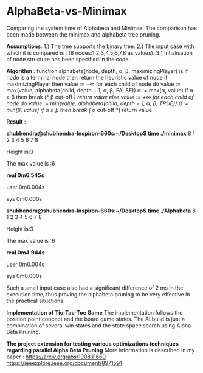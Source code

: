 # AlphaBeta-vs-Minimax
Comparing the system time of Alphabeta and Minimax.
The comparison has been made between the minimax and alphabeta tree pruning.

 **Assumptions**: 
1.) The tree supports the binary tree.
2.) The input case with which it is compared is : (8 nodes:1,2,3,4,5,6,7,8 as values).
3.) Intialisation of node structure has been specified in the code.

**Algorithm** : 
function alphabeta(node, depth, α, β, maximizingPlayer) is
    if node is a terminal node then
        return the heuristic value of node
    if maximizingPlayer then
        value := −∞
        for each child of node do
            value := max(value, alphabeta(child, depth − 1, α, β, FALSE))
            α := max(α, value)
            if α ≥ β then
                break (* β cut-off *)
        return value
    else
        value := +∞
        for each child of node do
            value := min(value, alphabeta(child, depth − 1, α, β, TRUE))
            β := min(β, value)
            if α ≥ β then
                break (* α cut-off *)
        return value

**Result** : 

**shubhendra@shubhendra-Inspiron-660s:~/Desktop$ time ./minimax**
8
1
2
3
4
5
6
7
8

Height is:3

The max value is :6

**real	0m6.545s**

user	0m0.004s

sys	0m0.000s

**shubhendra@shubhendra-Inspiron-660s:~/Desktop$ time ./Alphabeta** 
8
1
2
3
4
5
6
7
8

Height is:3



The max value is :6

**real	0m4.944s**

user	0m0.004s

sys	0m0.000s

Such a small input case also had a significant difference of 2 ms in the execution time, thus proving the alphabeta pruning to be very effective in the practical situations.

**Implementation of Tic-Tac-Toe Game**
The implementation follows the position point concept and the board game states. The AI build is just a combination of several win states and the state space search using Alpha Beta Pruning.


**The project extension for testing various optimizations techniques regarding parallel Alpha Beta Pruning**
More information is described in my paper : 
https://arxiv.org/abs/1908.11660 <br>
https://ieeexplore.ieee.org/document/8971591

